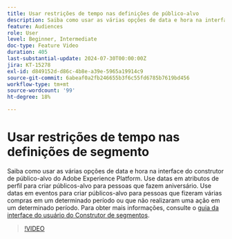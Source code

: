 ```yaml
---
title: Usar restrições de tempo nas definições de público-alvo
description: Saiba como usar as várias opções de data e hora na interface do construtor de público-alvo da Adobe Experience Platform.
feature: Audiences
role: User
level: Beginner, Intermediate
doc-type: Feature Video
duration: 405
last-substantial-update: 2024-07-30T00:00:00Z
jira: KT-15278
exl-id: d849152d-d86c-4b8e-a39e-5965a19914c9
source-git-commit: 6abeaf0a2fb246655b3f6c55fd6785b7619bd456
workflow-type: tm+mt
source-wordcount: '99'
ht-degree: 18%

---
```


# Usar restrições de tempo nas definições de segmento

Saiba como usar as várias opções de data e hora na interface do construtor de público-alvo do Adobe Experience Platform. Use datas em atributos de perfil para criar públicos-alvo para pessoas que fazem aniversário. Use datas em eventos para criar públicos-alvo para pessoas que fizeram várias compras em um determinado período ou que não realizaram uma ação em um determinado período. Para obter mais informações, consulte o [guia da interface do usuário do Construtor de segmentos](https://experienceleague.adobe.com/pt-br/docs/experience-platform/segmentation/ui/segment-builder).

>[!VIDEO](https://video.tv.adobe.com/v/3432259/?learn=on&enablevpops)
